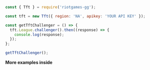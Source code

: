 ```javascript
const { Tft } = require('riotgames-gg');

const tft = new Tft({ region: 'NA', apikey: 'YOUR API KEY' });

const getTftChallenger = () => {
  tft.League.challenger().then((response) => {
    console.log(response);
  });
};

getTftChallenger();
```

**More examples inside**
